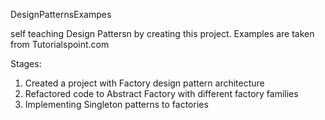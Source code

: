 
DesignPatternsExampes

self teaching Design Pattersn by creating this project. Examples are taken from Tutorialspoint.com

Stages:

1) Created a project with Factory design pattern architecture
2) Refactored code to Abstract Factory with different factory families
3) Implementing Singleton patterns to factories

